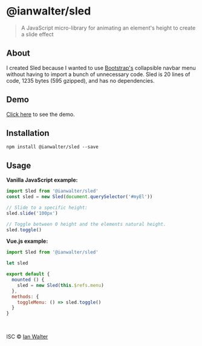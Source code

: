 # @ianwalter/sled
> A JavaScript micro-library for animating an element's height to create
> a slide effect

## About

I created Sled because I wanted to use [Bootstrap's](https://getbootstrap.com)
collapsible navbar menu without having to import a bunch of unnecessary code.
Sled is 20 lines of code, 1235 bytes (595 gzipped), and has no dependencies.

## Demo

[Click here]() to see the demo.

## Installation

```console
npm install @ianwalter/sled --save
```

## Usage

**Vanilla JavaScript example:**

```js
import Sled from '@ianwalter/sled'
const sled = new Sled(document.querySelector('#myEl'))

// Slide to a specific height:
sled.slide('100px')

// Toggle between 0 height and the elements natural height.
sled.toggle()
```

**Vue.js example:**

```js
import Sled from '@ianwalter/sled'

let sled

export default {
  mounted () {
    sled = new Sled(this.$refs.menu)
  },
  methods: {
    toggleMenu: () => sled.toggle()
  }
}
```

&nbsp;

ISC &copy; [Ian Walter](https://iankwalter.com)

